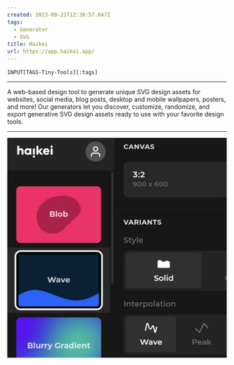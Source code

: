 ```yaml
---
created: 2023-08-21T12:38:57.047Z
tags: 
  - Generator
  - SVG
title: Haikei
url: https://app.haikei.app/
---
```

```meta-bind
INPUT[TAGS-Tiny-Tools][:tags]
```

___
A web-based design tool to generate unique SVG design assets for websites, social media, blog posts, desktop and mobile wallpapers, posters, and more! Our generators let you discover, customize, randomize, and export generative SVG design assets ready to use with your favorite design tools.
___

![](_attachments/haikei.jpg)
